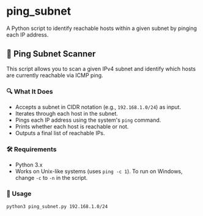 # ping_subnet
A Python script to identify reachable hosts within a given subnet by pinging each IP address.



## 📡 Ping Subnet Scanner

This script allows you to scan a given IPv4 subnet and identify which hosts are currently reachable via ICMP ping.

### 🔍 What It Does

- Accepts a subnet in CIDR notation (e.g., `192.168.1.0/24`) as input.
- Iterates through each host in the subnet.
- Pings each IP address using the system's `ping` command.
- Prints whether each host is reachable or not.
- Outputs a final list of reachable IPs.

### 🛠 Requirements

- Python 3.x
- Works on Unix-like systems (uses `ping -c 1`). To run on Windows, change `-c` to `-n` in the script.

### 🚀 Usage

```bash
python3 ping_subnet.py 192.168.1.0/24

